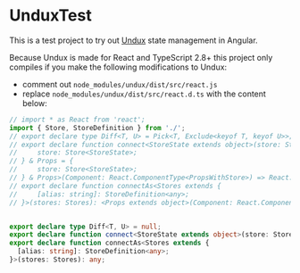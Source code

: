 # UnduxTest

This is a test project to try out [Undux](https://github.com/bcherny/undux) state management in Angular.

Because Undux is made for React and TypeScript 2.8+ this project only compiles if you make the following modifications to Undux:

* comment out `node_modules/undux/dist/src/react.js`
* replace `node_modules/undux/dist/src/react.d.ts` with the content below:

```typescript
// import * as React from 'react';
import { Store, StoreDefinition } from './';
// export declare type Diff<T, U> = Pick<T, Exclude<keyof T, keyof U>>;
// export declare function connect<StoreState extends object>(store: StoreDefinition<StoreState>): <Props, PropsWithStore extends {
//     store: Store<StoreState>;
// } & Props = {
//     store: Store<StoreState>;
// } & Props>(Component: React.ComponentType<PropsWithStore>) => React.ComponentClass<Pick<PropsWithStore, Exclude<keyof PropsWithStore, "store">>>;
// export declare function connectAs<Stores extends {
//     [alias: string]: StoreDefinition<any>;
// }>(stores: Stores): <Props extends object>(Component: React.ComponentType<{ [K in keyof Stores]: ReturnType<Stores[K]["toStore"]>; } & Props>) => React.ComponentClass<Pick<Props, Exclude<keyof Props, keyof Stores>>>;


export declare type Diff<T, U> = null;
export declare function connect<StoreState extends object>(store: StoreDefinition<StoreState>): any;
export declare function connectAs<Stores extends {
  [alias: string]: StoreDefinition<any>;
}>(stores: Stores): any;

```

